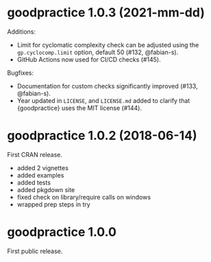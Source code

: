 # goodpractice 1.0.3 (2021-mm-dd)

Additions:

* Limit for cyclomatic complexity check can be adjusted using the `gp.cyclocomp.limit` option, default 50 (#132, @fabian-s).
* GitHub Actions now used for CI/CD checks (#145).


Bugfixes:

* Documentation for custom checks significantly improved (#133, @fabian-s).
* Year updated in `LICENSE`, and `LICENSE.md` added to clarify that {goodpractice} uses the MIT license (#144).




# goodpractice 1.0.2 (2018-06-14)

First CRAN release.

- added 2 vignettes
- added examples
- added tests
- added pkgdown site
- fixed check on library/require calls on windows
- wrapped prep steps in try




# goodpractice 1.0.0

First public release.
